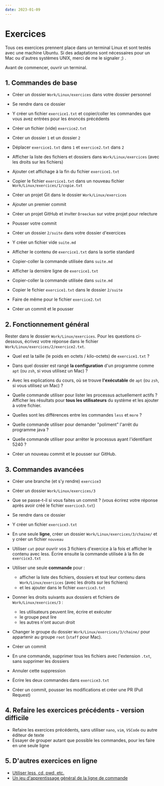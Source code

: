 ```yaml
---
date: 2023-01-09
---
```


# Exercices

Tous ces exercices prennent place dans un terminal Linux et sont testés avec une machine Ubuntu. Si des adaptations sont nécessaires pour un Mac ou d'autres systèmes UNIX, merci de me le signaler ;) .

Avant de commencer, ouvrir un terminal.

## 1. Commandes de base

- Créer un dossier `Work/Linux/exercices` dans votre dossier personnel
- Se rendre dans ce dossier
- Y créer un fichier `exercice1.txt` et copier/coller les commandes que vous avez entrées pour les énoncés précédents
- Créer un fichier (vide) `exercice2.txt`
- Créer un dossier `1` et un dossier `2`
- Déplacer `exercice1.txt` dans `1` et `exercice2.txt` dans `2`
- Afficher la liste des fichiers et dossiers dans `Work/Linux/exercices` (avec les droits sur les fichiers)
- Ajouter cet affichage à la fin du fichier `exercice1.txt`
- Copier le fichier `exercice1.txt` dans un nouveau fichier `Work/Linux/exercices/1/copie.txt`
- Créer un projet Git dans le dossier `Work/Linux/exercices`
- Ajouter un premier commit
- Créer un projet GitHub et inviter `Dreeckan` sur votre projet pour relecture
- Pousser votre commit

- Créer un dossier `2/suite` dans votre dossier d'exercices
- Y créer un fichier vide `suite.md`
- Afficher le contenu de `exercice1.txt` dans la sortie standard
- Copier-coller la commande utilisée dans `suite.md`
- Afficher la dernière ligne de `exercice1.txt`
- Copier-coller la commande utilisée dans `suite.md`
- Copier le fichier `exercice1.txt` dans le dossier `2/suite`
- Faire de même pour le fichier `exercice2.txt`
- Créer un commit et le pousser

## 2. Fonctionnement général

Rester dans le dossier `Work/Linux/exercices`. Pour les questions ci-dessous, écrivez votre réponse dans le fichier `Work/Linux/exercices/2/exercice2.txt`.

- Quel est la taille (le poids en octets / kilo-octets) de `exercice1.txt` ?
- Dans quel dossier est rangé **la configuration** d'un programme comme `apt` (ou `zsh`, si vous utilisez un Mac) ?
- Avec les explications du cours, où se trouve **l'exécutable** de `apt` (ou `zsh`, si vous utilisez un Mac) ?
- Quelle commande utiliser pour lister les processus actuellement actifs ? Afficher les résultats pour **tous les utilisateurs** du système et les ajouter à votre fichier.
- Quelles sont les différences entre les commandes `less` et `more` ?
- Quelle commande utiliser pour demander "poliment" l'arrêt du programme java ?
- Quelle commande utiliser pour arrêter le processus ayant l'identifiant 5240 ?

- Créer un nouveau commit et le pousser sur GitHub.

## 3. Commandes avancées

- Créer une branche (et s'y rendre) `exercice3`
- Créer un dossier `Work/Linux/exercices/3`
- Que se passe-t-il si vous faites un commit ? (vous écrirez votre réponse après avoir créé le fichier `exercice3.txt`)
- Se rendre dans ce dossier
- Y créer un fichier `exercice3.txt`
- En une seule **ligne**, créer un dossier `Work/Linux/exercices/3/chaine/` et y créer un fichier `nouveau`
- Utiliser `cat` pour ouvrir vos 3 fichiers d'exercice à la fois et afficher le contenu avec less. Écrire ensuite la commande utilisée à la fin de `exercice3.txt`
- Utiliser une seule **commande** pour :
  - afficher la liste des fichiers, dossiers et tout leur contenu dans `Work/Linux/exercices` (avec les droits sur les fichiers) 
  - et les ajouter dans le fichier `exercice3.txt`

- Donner les droits suivants aux dossiers et fichiers de `Work/Linux/exercices/3` :
  - les utilisateurs peuvent lire, écrire et exécuter
  - le groupe peut lire
  - les autres n'ont aucun droit
- Changer le groupe du dossier `Work/Linux/exercices/3/chaine/` pour appartenir au groupe `root` (`staff` pour Mac).

- Créer un commit

- En une commande, supprimer tous les fichiers avec l'extension `.txt`, sans supprimer les dossiers
- Annuler cette suppression
- Écrire les deux commandes dans `exercice3.txt`

- Créer un commit, pousser les modifications et créer une PR (Pull Request)

## 4. Refaire les exercices précédents - version difficile

- Refaire les exercices précédents, sans utiliser `nano`, `vim`, `VSCode` ou autre éditeur de texte
- Essayer de grouper autant que possible les commandes, pour les faire en une seule ligne

## 5. D'autres exercices en ligne

- [Utiliser less, cd, pwd, etc.](http://web.mit.edu/mprat/Public/web/Terminus/Web/main.html)
- [Un jeu d'apprentissage général de la ligne de commande](https://linuxsurvival.com/) 
